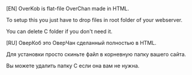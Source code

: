 [EN] OverKob is flat-file OverChan made in HTML.

To setup this you just have to drop files
in root folder of your webserver.

You can delete C folder if you don't need it.

[RU] ОверКоб это ОверЧан сделанный полностью в HTML.

Для установки просто скиньте файл
в корневную папку вашего сайта.

Вы можете удалить папку C если она вам не нужна.
